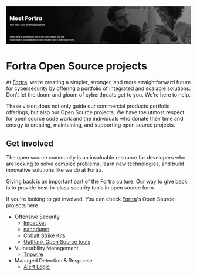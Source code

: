 ![Open Source at Fortra](https://github.com/fortra/.github/blob/main/images/open-at-fortra.png) 

# Fortra Open Source projects

At [Fortra](https://www.fortra.com), we’re creating a simpler, stronger, and more straightforward future for cybersecurity by offering a portfolio of integrated and scalable solutions. Don’t let the doom and gloom of cyberthreats get to you. We’re here to help.

These vision does not only guide our commercial products portfolio offerings, but also our Open Source projects. We have the utmost respect for open source code work and the individuals who donate their time and energy to creating, maintaining, and supporting open source projects.

## Get Involved
The open source community is an invaluable resource for developers who are looking to solve complex problems, learn new technologies, and build innovative solutions like we do at Fortra.

Giving back is an important part of the Fortra culture. Our way to give back is to provide best-in-class security tools in open source form.

If you're looking to get involved. You can check [Fortra](https://www.fortra.com)'s Open Source projects here:
* Offensive Security
  * [Impacket](https://github.com/fortra/impacket)
  * [nanodump](https://github.com/fortra/nanodump)
  * [Cobalt Strike Kits](https://github.com/cobalt-strike)
  * [Outflank Open Source tools](https://github.com/outflanknl)
* Vulnerability Management
  * [Tripwire](https://github.com/tripwire)
* Managed Detection & Response
  * [Alert Logic](https://github.com/alertlogic)
